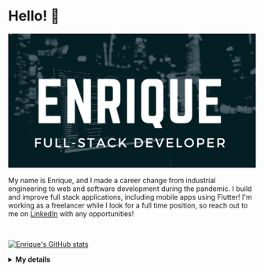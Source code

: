# Hello! 👋

![Enrique's GitHub](./Assets/hero.png)

My name is Enrique, and I made a career change from industrial engineering to web and software development during the pandemic. I build and improve full stack applications, including mobile apps using Flutter! I'm working as a freelancer while I look for a full time position, so reach out to me on [LinkedIn](https://www.linkedin.com/in/ehilst/) with any opportunities!

<br>

[![Enrique's GitHub stats](https://github-readme-stats.vercel.app/api?username=ehilst515&hide=stars,contribs&theme=dark)](https://github.com/ehilst515/ehilst515)

<details>
 <summary><strong>My details</strong></summary>
 <ul>
  <li> 🔭 I’m currently working on freelance projects </li>
  <li> 🌱 I’m currently learning Flutter </li>
  <li>👯 I’m looking to collaborate on open source .NET or JavaScript based projects </li>
  <li> 💬 Ask me about anything! </li>
  <li> 📫 How to reach me: Message me on <a href="https://www.linkedin.com/in/ehilst/">LinkedIn</a> </li>
  <li> 😄 Pronouns: he/him </li>
  <li> ⚡ Fun fact: I was an industrial engineer before making a career change </li>
 </ul>
</details>

